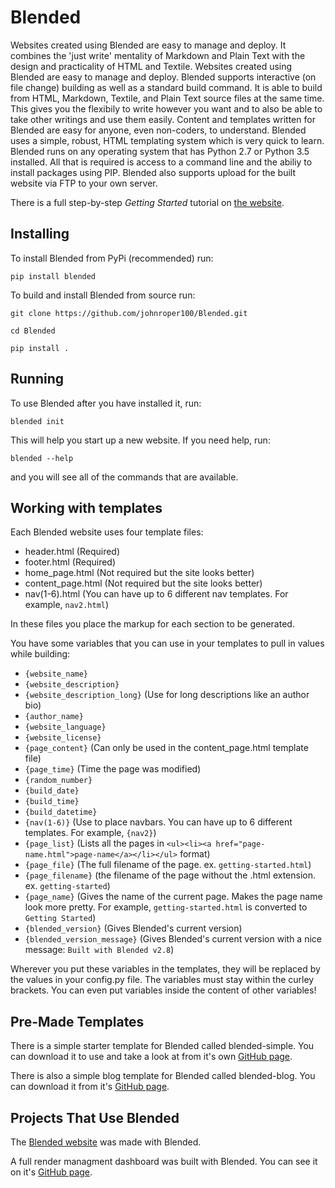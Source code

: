 # Blended
Websites created using Blended are easy to manage and deploy. It combines the 'just write' mentality of Markdown and Plain Text with the design and practicality of HTML and Textile. Websites created using Blended are easy to manage and deploy. Blended supports interactive (on file change) building as well as a standard build command. It is able to build from HTML, Markdown, Textile, and Plain Text source files at the same time. This gives you the flexibily to write however you want and to also be able to take other writings and use them easily. Content and templates written for Blended are easy for anyone, even non-coders, to understand. Blended uses a simple, robust, HTML templating system which is very quick to learn. Blended runs on any operating system that has Python 2.7 or Python 3.5 installed. All that is required is access to a command line and the abiliy to install packages using PIP. Blended also supports upload for the built website via FTP to your own server.

There is a full step-by-step *Getting Started* tutorial on [the website](http://jmroper.com/blended/getting-started).

## Installing

To install Blended from PyPi (recommended) run:

`pip install blended`

To build and install Blended from source run:

`git clone https://github.com/johnroper100/Blended.git`

`cd Blended`

`pip install .`

## Running

To use Blended after you have installed it, run:

`blended init`

This will help you start up a new website. If you need help, run:

`blended --help`

and you will see all of the commands that are available.

## Working with templates

Each Blended website uses four template files:

* header.html (Required)
* footer.html (Required)
* home_page.html (Not required but the site looks better)
* content_page.html (Not required but the site looks better)
* nav(1-6).html (You can have up to 6 different nav templates. For example, `nav2.html`)

In these files you place the markup for each section to be generated.

You have some variables that you can use in your templates to pull in values while building:

* `{website_name}`
* `{website_description}`
* `{website_description_long}` (Use for long descriptions like an author bio)
* `{author_name}`
* `{website_language}`
* `{website_license}`
* `{page_content}` (Can only be used in the content_page.html template file)
* `{page_time}` (Time the page was modified)
* `{random_number}`
* `{build_date}`
* `{build_time}`
* `{build_datetime}`
* `{nav(1-6)}` (Use to place navbars. You can have up to 6 different templates. For example, `{nav2}`)
* `{page_list}` (Lists all the pages in `<ul><li><a href="page-name.html">page-name</a></li></ul>` format)
* `{page_file}` (The full filename of the page. ex. `getting-started.html`)
* `{page_filename}` (the filename of the page without the .html extension. ex. `getting-started`)
* `{page_name}` (Gives the name of the current page. Makes the page name look more pretty. For example, `getting-started.html` is converted to `Getting Started`)
* `{blended_version}` (Gives Blended's current version)
* `{blended_version_message}` (Gives Blended's current version with a nice message: `Built with Blended v2.8`)

Wherever you put these variables in the templates, they will be replaced by the values in your config.py file. The variables must stay within the curley brackets. You can even put variables inside the content of other variables!

## Pre-Made Templates

There is a simple starter template for Blended called blended-simple. You can download it to use and take a look at from it's own [GitHub page](https://github.com/johnroper100/blended-simple).

There is also a simple blog template for Blended called blended-blog. You can download it from it's [GitHub page](https://github.com/johnroper100/blended-blog).

## Projects That Use Blended

The [Blended website](http://jmroper.com/blended) was made with Blended.

A full render managment dashboard was built with Blended. You can see it on it's [GitHub page](https://github.com/johnroper100/RenderManagementDashboard).
